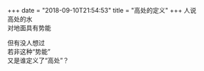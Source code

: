 +++
date = "2018-09-10T21:54:53"
title = "高处的定义"
+++
人说  
高处的水  
对地面具有势能  
  
但有没人想过  
若非这种“势能”  
又是谁定义了“高处”？  